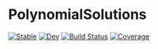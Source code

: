 # PolynomialSolutions

[![Stable](https://img.shields.io/badge/docs-stable-blue.svg)](https://maltezfaria.github.io/PolynomialSolutions.jl/stable/)
[![Dev](https://img.shields.io/badge/docs-dev-blue.svg)](https://maltezfaria.github.io/PolynomialSolutions.jl/dev/)
[![Build Status](https://github.com/maltezfaria/PolynomialSolutions.jl/actions/workflows/CI.yml/badge.svg?branch=main)](https://github.com/maltezfaria/PolynomialSolutions.jl/actions/workflows/CI.yml?query=branch%3Amain)
[![Coverage](https://codecov.io/gh/maltezfaria/PolynomialSolutions.jl/branch/main/graph/badge.svg)](https://codecov.io/gh/maltezfaria/PolynomialSolutions.jl)
